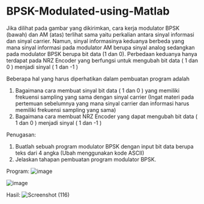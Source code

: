 # BPSK-Modulated-using-Matlab

Jika dilihat pada gambar yang dikirimkan, cara kerja modulator BPSK (bawah) dan AM (atas) terlihat sama yaitu perkalian antara sinyal informasi dan sinyal carrier. Namun, sinyal informasinya keduanya berbeda yang mana sinyal informasi pada modulator AM berupa sinyal analog sedangkan pada modulator BPSK berupa bit data (1 dan 0).
Perbedaan keduanya hanya terdapat pada NRZ Encoder yang berfungsi untuk mengubah bit data ( 1 dan 0 ) menjadi sinyal ( 1 dan -1 )

Beberapa hal yang harus diperhatikan dalam pembuatan program adalah
1. Bagaimana cara membuat sinyal bit data ( 1 dan 0 ) yang memiliki frekuensi sampling yang sama dengan sinyal carrier (Ingat materi pada pertemuan sebelumnya yang mana sinyal carrier dan informasi harus memiliki frekuensi sampling yang sama)
2. Bagaimana cara membuat NRZ Encoder yang dapat mengubah bit data ( 1 dan 0 ) menjadi sinyal ( 1 dan -1 )

Penugasan:
1. Buatlah sebuah program modulator BPSK dengan input bit data berupa teks dari 4 angka (Ubah menggunakan kode ASCII)
2. Jelaskan tahapan pembuatan program modulator BPSK.

Program:
![image](https://user-images.githubusercontent.com/107126204/204097272-9ea826c7-a807-44d3-8068-be576f1bc132.png)

![image](https://user-images.githubusercontent.com/107126204/204097284-2db74444-52ce-42d7-8a5a-e60cbd497593.png)

Hasil:
![Screenshot (116)](https://user-images.githubusercontent.com/107126204/204097298-34cef849-f157-4a23-9300-88168623ae07.png)
